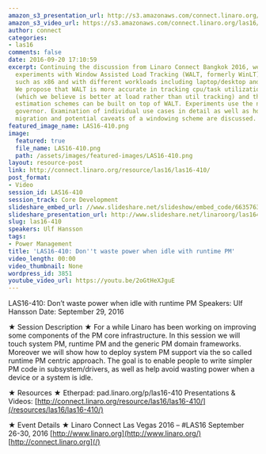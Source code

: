 ```yaml
---
amazon_s3_presentation_url: http://s3.amazonaws.com/connect.linaro.org/las16/Presentations/Thursday/LAS16-410%20-%20Don%27t%20waste%20power%20when%20idle%20with%20runtime%20PM.pdf
amazon_s3_video_url: https://s3.amazonaws.com/connect.linaro.org/las16/Videos/Thursday/LAS16-410%20Don%27t%20waste%20power%20when%20idle%20with%20runtime%20PM.mp4
author: connect
categories:
- las16
comments: false
date: 2016-09-20 17:10:59
excerpt: Continuing the discussion from Linaro Connect Bangkok 2016, we discuss further
  experiments with Window Assisted Load Tracking (WALT, formerly WinLT) on other architectures
  such as x86 and with different workloads including laptop/desktop and server usecases.
  We propose that WALT is more accurate in tracking cpu/task utilization than PELT
  (which we believe is better at load rather than util tracking) and that better utilization
  estimation schemes can be built on top of WALT. Experiments use the new schedutil
  governor. Examination of individual use cases in detail as well as how to handle
  migration and potential caveats of a windowing scheme are discussed.
featured_image_name: LAS16-410.png
image:
  featured: true
  file_name: LAS16-410.png
  path: /assets/images/featured-images/LAS16-410.png
layout: resource-post
link: http://connect.linaro.org/resource/las16/las16-410/
post_format:
- Video
session_id: LAS16-410
session_track: Core Development
slideshare_embed_url: //www.slideshare.net/slideshow/embed_code/66357630
slideshare_presentation_url: http://www.slideshare.net/linaroorg/las16410-dont-waste-power-when-idle-with-runtime-pm
slug: las16-410
speakers: Ulf Hansson
tags:
- Power Management
title: 'LAS16-410: Don''t waste power when idle with runtime PM'
video_length: 00:00
video_thumbnail: None
wordpress_id: 3851
youtube_video_url: https://youtu.be/2oGtHeXJguE
---
```


LAS16-410: Don’t waste power when idle with runtime PM
Speakers: Ulf Hansson
Date: September 29, 2016

★ Session Description ★
For a while Linaro has been working on improving some components of the PM core infrastructure. In this session we will touch system PM, runtime PM and the generic PM domain frameworks. Moreover we will show how to deploy system PM support via the so called runtime PM centric approach. The goal is to enable people to write simpler PM code in subsystem/drivers, as well as help avoid wasting power when a device or a system is idle.

★ Resources ★
Etherpad: pad.linaro.org/p/las16-410
Presentations & Videos: [http://connect.linaro.org/resource/las16/las16-410/](/resources/las16/las16-410/)

★ Event Details ★
Linaro Connect Las Vegas 2016 – #LAS16
September 26-30, 2016
[http://www.linaro.org](http://www.linaro.org/)
[http://connect.linaro.org](/)